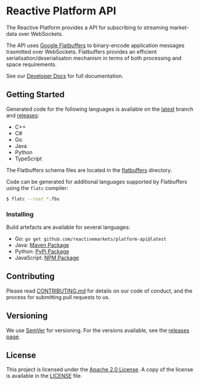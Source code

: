 # Reactive Platform API

The Reactive Platform provides a API for subscribing to streaming market-data over WebSockets.

The API uses [Google Flatbuffers](https://google.github.io/flatbuffers/) to binary-encode
application messages trasmitted over WebSockets.
Flatbuffers provides an efficient serialisation/deserialisaton mechanism in terms of both processing
and space requirements.

See our [Developer Docs](https://developer.reactivemarkets.com) for full documentation.

## Getting Started

Generated code for the following languages is available on the
[latest](https://github.com/reactivemarkets/platform-api/tree/latest) branch and
[releases](https://github.com/reactivemarkets/platform-api/releases):

- C++
- C#
- Go
- Java
- Python
- TypeScript

The Flatbuffers schema files are located in the [flatbuffers](flatbuffers/) directory.

Code can be generated for additional languages supported by Flatbuffers using the `flatc` compiler:

```bash
$ flatc --rust *.fbs
```

### Installing

Build artefacts are available for several languages:

- Go: `go get github.com/reactivemarkets/platform-api@latest`
- Java: [Maven Package](https://search.maven.org/artifact/com.reactivemarkets/papi)
- Python: [PyPi Package](https://pypi.org/project/reactive-papi)
- JavaScript: [NPM Package](https://www.npmjs.com/package/@reactivemarkets/platform-api)

## Contributing

Please read [CONTRIBUTING.md](CONTRIBUTING.md) for details
on our code of conduct, and the process for submitting pull requests to us.

## Versioning

We use [SemVer](https://semver.org/) for versioning. For the versions available, see the [releases
page](https://github.com/reactivemarkets/platform-api/releases).

## License

This project is licensed under the [Apache 2.0 License](https://www.apache.org/licenses/LICENSE-2.0).
A copy of the license is available in the [LICENSE](LICENSE) file.
